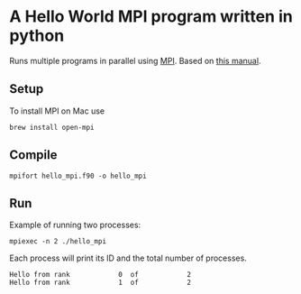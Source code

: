 # A Hello World MPI program written in python

Runs multiple programs in parallel using [MPI](https://en.wikipedia.org/wiki/Message_Passing_Interface). Based on [this manual](https://support.pawsey.org.au/documentation/display/US/Message+Passing+Interface).

## Setup

To install MPI on Mac use

```
brew install open-mpi
```

## Compile

```
mpifort hello_mpi.f90 -o hello_mpi
```

## Run

Example of running two processes:

```
mpiexec -n 2 ./hello_mpi
```

Each process will print its ID and the total number of processes.

```
Hello from rank            0  of            2
Hello from rank            1  of            2
```
